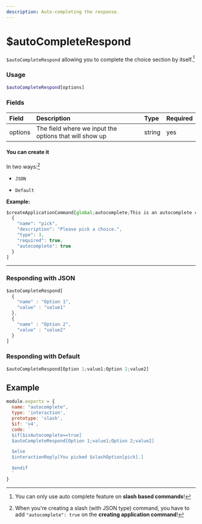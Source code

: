 ```yaml
---
description: Auto-completing the response.
---
```


# $autoCompleteRespond

`$autoCompleteRespond` allowing you to complete the choice section by itself.[^1]

  [^1]: You can only use auto complete feature on **slash based commands**!

### Usage

```php
$autoCompleteRespond[options]
```

### Fields

| Field | Description | Type | Required |
| :--- | :--- | :--- | :--- |
| options | The field where we input the options that will show up | string | yes |

#### You can create it

In two ways:[^2]

* `JSON`
* `Default`

  [^2]: When you're creating a slash (with JSON type) command, you have to add `"autocomplete": true` on the **creating application command**!

**Example:**
```javascript
$createApplicationCommand[global;autocomplete;This is an autocomplete command.;true;slash;
  {
    "name": "pick", 
    "description": "Please pick a choice.", 
    "type": 3, 
    "required": true, 
    "autocomplete": true
  }
]
```

<hr>

### Responding with JSON

```javascript
$autoCompleteRespond[
  {
    "name" : "Option 1",
    "value" : "value1"
  },
  {
    "name" : "Option 2",
    "value" : "value2"
  }
]
```

### Responding with Default

```javascript
$autoCompleteRespond[Option 1;value1;Option 2;value2]
```

## Example

```javascript
module.exports = {
  name: "autocomplete",
  type: 'interaction',
  prototype: 'slash',
  $if: 'v4',
  code: `
  $if[$isAutocomplete==true]
  $autoCompleteRespond[Option 1;value1;Option 2;value2]

  $else
  $interactionReply[You picked $slashOption[pick].]

  $endif
  `
}
```


